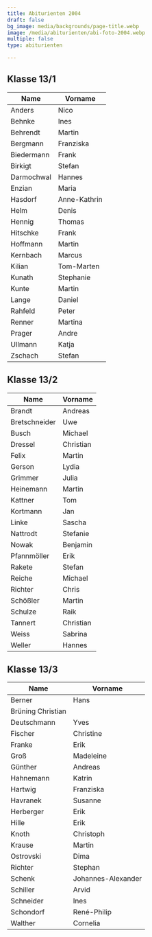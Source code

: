 ```yaml
---
title: Abiturienten 2004
draft: false
bg_image: media/backgrounds/page-title.webp
image: /media/abiturienten/abi-foto-2004.webp
multiple: false
type: abiturienten

---
```


## Klasse 13/1

|Name|Vorname|
|-|-|
|Anders|Nico|
|Behnke|Ines|
|Behrendt|Martin|
|Bergmann|Franziska|
|Biedermann|Frank|
|Birkigt|Stefan|
|Darmochwal|Hannes|
|Enzian|Maria|
|Hasdorf|Anne-Kathrin|
|Helm|Denis|
|Hennig|Thomas|
|Hitschke|Frank|
|Hoffmann|Martin|
|Kernbach|Marcus|
|Kilian|Tom-Marten|
|Kunath|Stephanie|
|Kunte|Martin|
|Lange|Daniel|
|Rahfeld|Peter|
|Renner|Martina|
|Prager|Andre|
|Ullmann|Katja|
|Zschach|Stefan|

## Klasse 13/2

|Name|Vorname|
|-|-|
|Brandt|Andreas|
|Bretschneider|Uwe|
|Busch|Michael|
|Dressel|Christian|
|Felix|Martin|
|Gerson|Lydia|
|Grimmer|Julia|
|Heinemann|Martin|
|Kattner|Tom|
|Kortmann|Jan|
|Linke|Sascha|
|Nattrodt|Stefanie|
|Nowak|Benjamin|
|Pfannmöller|Erik|
|Rakete|Stefan|
|Reiche|Michael|
|Richter|Chris|
|Schößler|Martin|
|Schulze|Raik|
|Tannert|Christian|
|Weiss|Sabrina|
|Weller|Hannes|

## Klasse 13/3

|Name|Vorname|
|-|-|
|Berner|Hans|
|Brüning Christian|
|Deutschmann|Yves|
|Fischer|Christine|
|Franke|Erik|
|Groß|Madeleine|
|Günther|Andreas|
|Hahnemann|Katrin|
|Hartwig|Franziska|
|Havranek|Susanne|
|Herberger|Erik|
|Hille|Erik|
|Knoth|Christoph|
|Krause|Martin|
|Ostrovski|Dima|
|Richter|Stephan|
|Schenk|Johannes-Alexander|
|Schiller|Arvid|
|Schneider|Ines|
|Schondorf|René-Philip|
|Walther|Cornelia|
